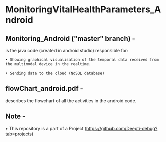 # MonitoringVitalHealthParameters_Android

Monitoring_Android ("master" branch) -
--------------------------------------
is the java code (created in android studio) responsible for: 

    • Showing graphical visualisation of the temporal data received from the multimodal device in the realtime. 
  
    • Sending data to the cloud (NoSQL database) 
  
flowChart_android.pdf - 
-----------------------
describes the flowchart of all the activities in the android code.

Note -
------
• This repository is a part of a Project (https://github.com/Deepti-debug?tab=projects)

